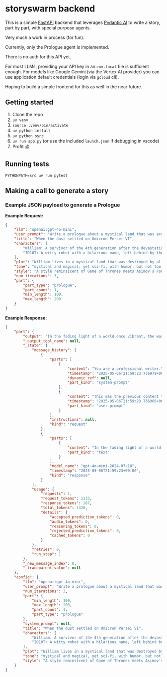 # storyswarm backend

This is a simple [FastAPI](https://fastapi.tiangolo.com/) backend that leverages [Pydantic AI](https://ai.pydantic.dev/) to write a story, part by part, with special purpose agents.

Very much a work in process (for fun).

Currently, only the Prologue agent is implemented.

There is no auth for this API yet.

For most LLMs, providing your API key in an `env.local` file is sufficient enough.
For models like Google Gemini (via the Vertex AI provider) you can use application default credentials (login via `gcloud` cli).

Hoping to build a simple frontend for this as well in the near future.

## Getting started
1. Clone the repo
2. `uv venv`
3. `source .venv/bin/activate`
4. `uv python install`
5. `uv python sync`
6. `uv run app.py` (or use the included `launch.json` if debugging in vscode)
7. Profit 💰

## Running tests
`PYTHONPATH=src uv run pytest`

## Making a call to generate a story

### Example JSON payload to generate a Prologue

**Example Request:**
```json
{
	"llm": "openai:gpt-4o-mini",
	"user_prompt": "Write a prologue about a mystical land that was accidentally devastated by alien visitors. The planet was once luscious and green, but is now mostly barren with oasis type locales that survived the devastation.",
	"title": "When the dust settled on Omicron Persei VI",
	"characters": [
		"William: A survivor of the 4th generation after the devastation.",
		"ID10T: A witty robot with a hilarious name, left behind by the precursor."
	],
	"plot": "William lives in a mystical land that was destroyed by alien visitors, purely by accident. Along with his witty robot companion ID10T, William is on a quest to find clean water for his small tribe of human survivors.",
	"tone": "mystical and magical, yet sci-fi, with humor, but not too much. Not too dry, not too wet.",
	"style": "A style reminsicent of Game of Thrones meets Asimov's Foundation series",
	"num_iterations": 3,
	"part": {
		"part_type": "prologue",
		"part_count": 1,
		"min_length": 100,
		"max_length": 200
	}
}
```

**Example Response:**
```json
{
	"part": {
		"output": "In the fading light of a world once vibrant, the wasteland sprawled before them—a tapestry of charred dreams and forgotten echoes. \"Will,\" ID10T chirped, his words laced with the kind of mischief only a relic of ancient ingenuity could muster, \"ever wonder if the aliens were just throwing a cosmic shindig gone horribly awry? A real ‘whoopsie-daisy’ moment?\" \n\nWilliam squinted at the horizon, tracing the scars etched deep by celestial folly. \"Survival brooks no musings on galactic blunders, my companion.\" \n\nYet amidst the ruins, whispers of life clung stubbornly, beckoning. “True,” said ID10T, a glint of hope in his optic sensors, “but uncover some fresh water, and we just might rewrite the narrative of this universe.” \n\nThus, their arduous quest into the mystic desolation began.",
		"_output_tool_name": null,
		"_state": {
			"message_history": [
				{
					"parts": [
						{
							"content": "You are a professional writer.\nYou are given a title, characters, plot, tone, and style.\nYou are to generate a prologue...",
							"timestamp": "2025-05-06T21:59:23.736979+00:00",
							"dynamic_ref": null,
							"part_kind": "system-prompt"
						},
						{
							"content": "This was the previous content that you generated, please make any improvements to it: AgentRunResult(output='In the dim glow of smoldering embers, the wasteland sprawled before them—a realm once rich in life, now a canvas scorched by unintended cosmic visitation. “Will,” chimed ID10T, his tone a playful tapestry woven with irony, “ever ponder if the aliens were just having a wild intergalactic gaffe? A cosmic ‘whoopsie-daisy’?” \\n\\nWilliam crouched, keen eyes mapping the shattered horizon...",
							"timestamp": "2025-05-06T21:59:23.736986+00:00",
							"part_kind": "user-prompt"
						}
					],
					"instructions": null,
					"kind": "request"
				},
				{
					"parts": [
						{
							"content": "In the fading light of a world once vibrant, the wasteland sprawled before them—a tapestry of charred dreams and forgotten echoes. \"Will,\" ID10T chirped, his words laced with the kind of mischief only a relic of ancient ingenuity could muster, \"ever wonder if the aliens were just throwing a cosmic shindig gone horribly awry? A real ‘whoopsie-daisy’ moment?\" \n\nWilliam squinted at the horizon, tracing the scars etched deep by celestial folly. \"Survival brooks no musings on galactic blunders, my companion.\" \n\nYet amidst the ruins, whispers of life clung stubbornly, beckoning. “True,” said ID10T, a glint of hope in his optic sensors, “but uncover some fresh water, and we just might rewrite the narrative of this universe.” \n\nThus, their arduous quest into the mystic desolation began.",
							"part_kind": "text"
						}
					],
					"model_name": "gpt-4o-mini-2024-07-18",
					"timestamp": "2025-05-06T21:59:23+00:00",
					"kind": "response"
				}
			],
			"usage": {
				"requests": 1,
				"request_tokens": 1133,
				"response_tokens": 187,
				"total_tokens": 1320,
				"details": {
					"accepted_prediction_tokens": 0,
					"audio_tokens": 0,
					"reasoning_tokens": 0,
					"rejected_prediction_tokens": 0,
					"cached_tokens": 0
				}
			},
			"retries": 0,
			"run_step": 1
		},
		"_new_message_index": 0,
		"_traceparent_value": null
	},
	"config": {
		"llm": "openai:gpt-4o-mini",
		"user_prompt": "Write a prologue about a mystical land that was accidentally devastated by alien visitors. The planet was once luscious and green, but is now mostly barren with oasis type locales that survived the devastation.",
		"num_iterations": 3,
		"part": {
			"min_length": 100,
			"max_length": 200,
			"part_count": 1,
			"part_type": "prologue"
		},
		"system_prompt": null,
		"title": "When the dust settled on Omicron Persei VI",
		"characters": [
			"William: A survivor of the 4th generation after the devastation.",
			"ID10T: A witty robot with a hilarious name, left behind by the precursor."
		],
		"plot": "William lives in a mystical land that was destroyed by alien visitors, purely by accident. Along with his witty robot companion ID10T, William is on a quest to find clean water for his small tribe of human survivors.",
		"tone": "mystical and magical, yet sci-fi, with humor, but not too much. Not too dry, not too wet.",
		"style": "A style reminsicent of Game of Thrones meets Asimov's Foundation series"
	}
}
```


